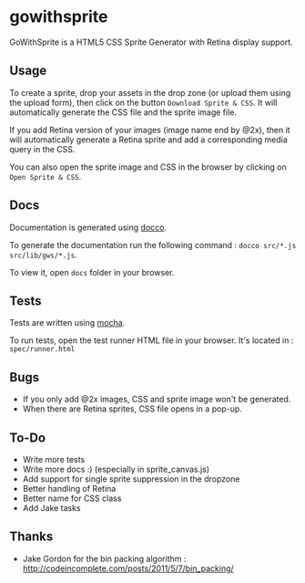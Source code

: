gowithsprite
========

GoWithSprite is a HTML5 CSS Sprite Generator with Retina display support.

## Usage

To create a sprite, drop your assets in the drop zone (or upload them using the upload form), then click on the button `Download Sprite & CSS`.
It will automatically generate the CSS file and the sprite image file.

If you add Retina version of your images (image name end by @2x), then it will automatically generate a Retina sprite and add a corresponding media query in the CSS.

You can also open the sprite image and CSS in the browser by clicking on `Open Sprite & CSS`.

## Docs

Documentation is generated using [docco](http://jashkenas.github.com/docco/).

To generate the documentation run the following command : `docco src/*.js src/lib/gws/*.js`.

To view it, open `docs` folder in your browser.

## Tests

Tests are written using [mocha](http://visionmedia.github.com/mocha/).

To run tests, open the test runner HTML file in your browser. It's located in : `spec/runner.html`

## Bugs

* If you only add @2x images, CSS and sprite image won't be generated.
* When there are Retina sprites, CSS file opens in a pop-up.

## To-Do

* Write more tests
* Write more docs :) (especially in sprite_canvas.js)
* Add support for single sprite suppression in the dropzone
* Better handling of Retina
* Better name for CSS class
* Add Jake tasks

## Thanks

* Jake Gordon for the bin packing algorithm : http://codeincomplete.com/posts/2011/5/7/bin_packing/